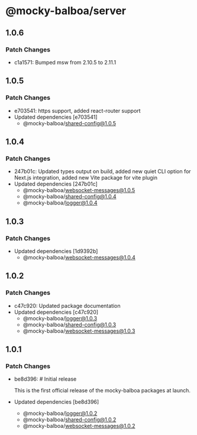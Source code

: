 # @mocky-balboa/server

## 1.0.6

### Patch Changes

- c1a1571: Bumped msw from 2.10.5 to 2.11.1

## 1.0.5

### Patch Changes

- e703541: https support, added react-router support
- Updated dependencies [e703541]
  - @mocky-balboa/shared-config@1.0.5

## 1.0.4

### Patch Changes

- 247b01c: Updated types output on build, added new quiet CLI option for Next.js integration, added new Vite package for vite plugin
- Updated dependencies [247b01c]
  - @mocky-balboa/websocket-messages@1.0.5
  - @mocky-balboa/shared-config@1.0.4
  - @mocky-balboa/logger@1.0.4

## 1.0.3

### Patch Changes

- Updated dependencies [1d9392b]
  - @mocky-balboa/websocket-messages@1.0.4

## 1.0.2

### Patch Changes

- c47c920: Updated package documentation
- Updated dependencies [c47c920]
  - @mocky-balboa/logger@1.0.3
  - @mocky-balboa/shared-config@1.0.3
  - @mocky-balboa/websocket-messages@1.0.3

## 1.0.1

### Patch Changes

- be8d396: # Initial release

  This is the first official release of the mocky-balboa packages at launch.

- Updated dependencies [be8d396]
  - @mocky-balboa/logger@1.0.2
  - @mocky-balboa/shared-config@1.0.2
  - @mocky-balboa/websocket-messages@1.0.2
